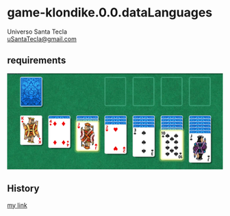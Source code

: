 # game-klondike.0.0.dataLanguages
Universo Santa Tecla  
[uSantaTecla@gmail.com](mailto:uSantaTecla@gmail.com)  
  
## requirements 

![image](image.png)

## History
[my link](Klondike_XML.xml)
